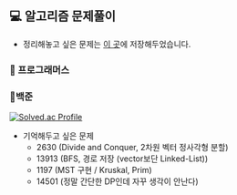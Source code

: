 ## 💻 알고리즘 문제풀이

- 정리해놓고 싶은 문제는 [이 곳](https://wisesaturn.github.io/TIL/docs/category/algorithm "알고리즘 문제풀이")에 저장해두었습니다.

### 📍 프로그래머스

### 📍백준

[![Solved.ac Profile](http://mazassumnida.wtf/api/v2/generate_badge?boj=rfv1479)](https://solved.ac/rfv1479/)

- 기억해두고 싶은 문제
  - 2630 (Divide and Conquer, 2차원 벡터 정사각형 분할)
  - 13913 (BFS, 경로 저장 (vector보단 Linked-List))
  - 1197 (MST 구현 / Kruskal, Prim)
  - 14501 (정말 간단한 DP인데 자꾸 생각이 안난다)
